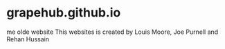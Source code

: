# grapehub.github.io
me olde website
This websites is created by Louis Moore, Joe Purnell and Rehan Hussain
